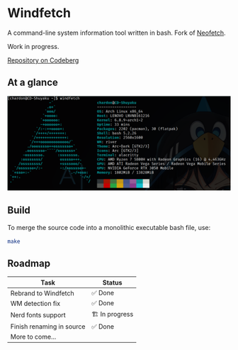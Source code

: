 # Windfetch

A command-line system information tool written in bash. Fork of [Neofetch](https://github.com/dylanaraps/neofetch).

Work in progress.

[Repository on Codeberg](https://codeberg.org/chardon_cs/windfetch)

## At a glance

![Screenshot](./docs/screenshot1.png)

## Build

To merge the source code into a monolithic executable bash file, use:

```bash
make 
```
## Roadmap

| Task                      | Status         |
|---------------------------|----------------|
| Rebrand to Windfetch      | ✅ Done        |
| WM detection fix          | ✅ Done        |
| Nerd fonts support        | 🏗️ In progress |
| Finish renaming in source | ✅ Done        |
| More to come...           |                |

